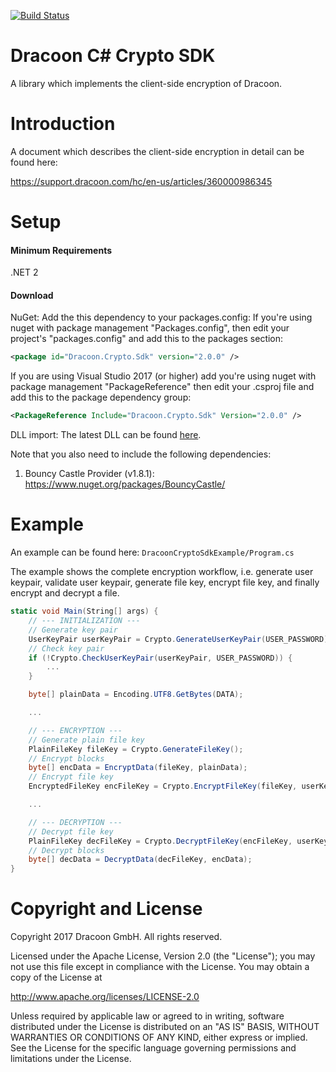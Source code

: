 [![Build Status](https://travis-ci.org/dracoon/dracoon-csharp-crypto-sdk.svg?branch=master)](https://travis-ci.org/dracoon/)
# Dracoon C# Crypto SDK

A library which implements the client-side encryption of Dracoon.

# Introduction

A document which describes the client-side encryption in detail can be found here:

https://support.dracoon.com/hc/en-us/articles/360000986345 

# Setup

#### Minimum Requirements

.NET 2

#### Download

NuGet: Add the this dependency to your packages.config:
If you're using nuget with package management "Packages.config", then edit your project's "packages.config" and add this to the packages section:
```xml
<package id="Dracoon.Crypto.Sdk" version="2.0.0" />
```
If you are using Visual Studio 2017 (or higher) add you're using nuget with package management "PackageReference" then edit your .csproj file and add this to the package dependency group:
```xml
<PackageReference Include="Dracoon.Crypto.Sdk" Version="2.0.0" />
```

DLL import: The latest DLL can be found [here](https://github.com/dracoon/dracoon-csharp-crypto-sdk/releases).

Note that you also need to include the following dependencies:
1. Bouncy Castle Provider (v1.8.1): https://www.nuget.org/packages/BouncyCastle/

# Example

An example can be found here: `DracoonCryptoSdkExample/Program.cs`

The example shows the complete encryption workflow, i.e. generate user keypair, validate user keypair, generate file key, encrypt file key, and finally encrypt and decrypt a file.

```c#
static void Main(String[] args) {
    // --- INITIALIZATION ---
    // Generate key pair
    UserKeyPair userKeyPair = Crypto.GenerateUserKeyPair(USER_PASSWORD);
    // Check key pair
    if (!Crypto.CheckUserKeyPair(userKeyPair, USER_PASSWORD)) {
        ...
    }

    byte[] plainData = Encoding.UTF8.GetBytes(DATA);

    ...

    // --- ENCRYPTION ---
    // Generate plain file key
    PlainFileKey fileKey = Crypto.GenerateFileKey();
    // Encrypt blocks
    byte[] encData = EncryptData(fileKey, plainData);
    // Encrypt file key
    EncryptedFileKey encFileKey = Crypto.EncryptFileKey(fileKey, userKeyPair.UserPublicKey);

    ...

    // --- DECRYPTION ---
    // Decrypt file key
    PlainFileKey decFileKey = Crypto.DecryptFileKey(encFileKey, userKeyPair.UserPrivateKey, USER_PASSWORD);
    // Decrypt blocks
    byte[] decData = DecryptData(decFileKey, encData);
}
```

# Copyright and License

Copyright 2017 Dracoon GmbH. All rights reserved.

Licensed under the Apache License, Version 2.0 (the "License"); you may not use this file except in compliance with the
License. You may obtain a copy of the License at

http://www.apache.org/licenses/LICENSE-2.0

Unless required by applicable law or agreed to in writing, software distributed under the License is distributed on an
"AS IS" BASIS, WITHOUT WARRANTIES OR CONDITIONS OF ANY KIND, either express or implied. See the License for the specific
language governing permissions and limitations under the License.